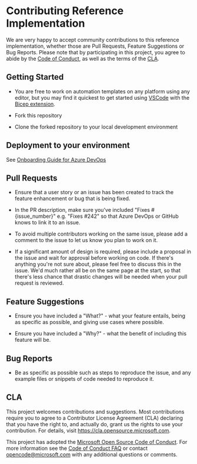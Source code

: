 # Contributing Reference Implementation

We are very happy to accept community contributions to this reference implementation, whether those are Pull Requests, Feature Suggestions or Bug Reports. Please note that by participating in this project, you agree to abide by the [Code of Conduct](CODE_OF_CONDUCT.md), as well as the terms of the [CLA](#cla).

## Getting Started

* You are free to work on automation templates on any platform using any editor, but you may find it quickest to get started using [VSCode](https://code.visualstudio.com/Download) with the [Bicep extension](https://marketplace.visualstudio.com/items?itemName=ms-azuretools.vscode-bicep).

* Fork this repository

* Clone the forked repository to your local development environment


## Deployment to your environment

See [Onboarding Guide for Azure DevOps](ONBOARDING_GUIDE_ADO.md)

## Pull Requests

* Ensure that a user story or an issue has been created to track the feature enhancement or bug that is being fixed.

* In the PR description, make sure you've included "Fixes #{issue_number}" e.g. "Fixes #242" so that Azure DevOps or GitHub knows to link it to an issue.

* To avoid multiple contributors working on the same issue, please add a comment to the issue to let us know you plan to work on it.

* If a significant amount of design is required, please include a proposal in the issue and wait for approval before working on code. If there's anything you're not sure about, please feel free to discuss this in the issue. We'd much rather all be on the same page at the start, so that there's less chance that drastic changes will be needed when your pull request is reviewed.

## Feature Suggestions

* Ensure you have included a "What?" - what your feature entails, being as specific as possible, and giving use cases where possible.

* Ensure you have included a "Why?" - what the benefit of including this feature will be.

## Bug Reports

* Be as specific as possible such as steps to reproduce the issue, and any example files or snippets of code needed to reproduce it.


## CLA

This project welcomes contributions and suggestions.  Most contributions require you to agree to a Contributor License Agreement (CLA) declaring that you have the right to, and actually do, grant us the rights to use your contribution. For details, visit https://cla.opensource.microsoft.com.

This project has adopted the [Microsoft Open Source Code of Conduct](https://opensource.microsoft.com/codeofconduct/).  For more information see the [Code of Conduct FAQ](https://opensource.microsoft.com/codeofconduct/faq/) or contact [opencode@microsoft.com](mailto:opencode@microsoft.com) with any additional questions or comments.